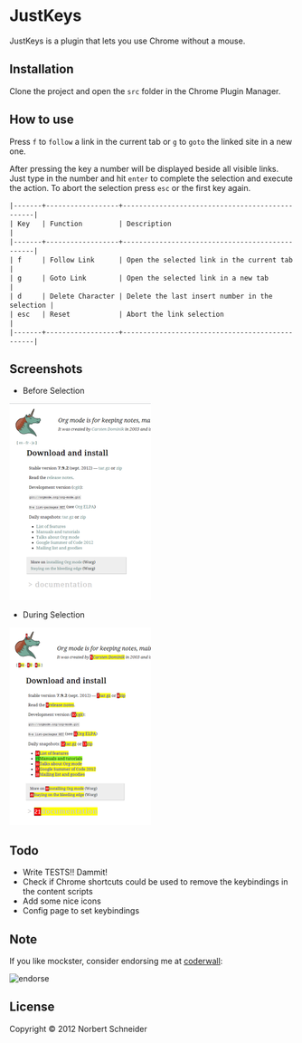JustKeys
=====================
JustKeys is a plugin that lets you use Chrome without a mouse.

Installation
-----------------------
Clone the project and open the `src` folder in the Chrome Plugin Manager.

How to use
---------------------
Press `f` to `follow` a link in the current tab or `g` to `goto` the
linked site in a new one. 

After pressing the key a number will be displayed beside all visible
links. Just type in the number and hit `enter` to complete the
selection and execute the action. To abort the selection press `esc`
or the first key again.

```
|-------+------------------+------------------------------------------------|
| Key   | Function         | Description                                    |
|-------+------------------+------------------------------------------------|
| f     | Follow Link      | Open the selected link in the current tab      |
| g     | Goto Link        | Open the selected link in a new tab            |
| d     | Delete Character | Delete the last insert number in the selection |
| esc   | Reset            | Abort the link selection                       |
|-------+------------------+------------------------------------------------|
```

Screenshots
---------------------
* Before Selection

![Before selection](https://github.com/Norrit/JustKeys/raw/master/img1.png)

* During Selection

![During selection](https://github.com/Norrit/JustKeys/raw/master/img2.png)

Todo
---------------------
* Write TESTS!! Dammit!
* Check if Chrome shortcuts could be used to remove the keybindings in the content scripts
* Add some nice icons
* Config page to set keybindings

Note
---------------------
If you like mockster, consider endorsing me at [coderwall](http://coderwall.com/bertschneider):

![endorse](http://api.coderwall.com/bertschneider/endorsecount.png)

License
---------------------
Copyright © 2012 Norbert Schneider


